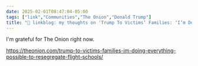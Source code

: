 ```yaml
---
date: 2025-02-01T08:47:04-05:00
tags: ["link","Communities","The Onion","Donald Trump"]
title: "🔗 linkblog: my thoughts on 'Trump To Victims’ Families: ‘I’m Doing Everything Possible To Resegregate Flight Schools’'"
---
```

I'm grateful for The Onion right now.

https://theonion.com/trump-to-victims-families-im-doing-everything-possible-to-resegregate-flight-schools/